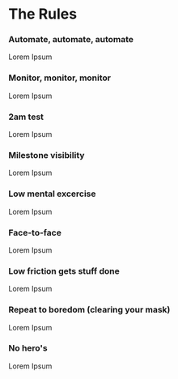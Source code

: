 # The Rules

### Automate, automate, automate

Lorem Ipsum

### Monitor, monitor, monitor

Lorem Ipsum

### 2am test

Lorem Ipsum

### Milestone visibility

Lorem Ipsum

### Low mental excercise

Lorem Ipsum

### Face-to-face

Lorem Ipsum

### Low friction gets stuff done

Lorem Ipsum

### Repeat to boredom \(clearing your mask\)

Lorem Ipsum

### No hero's

Lorem Ipsum

